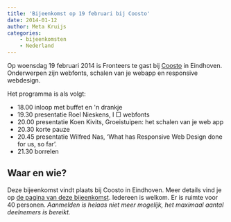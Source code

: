 ```yaml
---
title: 'Bijeenkomst op 19 februari bij Coosto'
date: 2014-01-12
author: Meta Kruijs
categories:
    - bijeenkomsten
    - Nederland
---
```


Op woensdag 19 februari 2014 is Fronteers te gast bij [Coosto](http://www.coosto.coml/nl/) in Eindhoven. Onderwerpen zijn webfonts, schalen van je webapp en responsive webdesign.

Het programma is als volgt:

-   18.00 inloop met buffet en 'n drankje
-   19.30 presentatie Roel Nieskens, I □ webfonts
-   20.00 presentatie Koen Kivits, Groeistuipen: het schalen van je web app
-   20.30 korte pauze
-   20.45 presentatie Wilfred Nas, ‘What has Responsive Web Design done for us, so far’.
-   21.30 borrelen

## Waar en wie?

Deze bijeenkomst vindt plaats bij Coosto in Eindhoven. Meer details vind je op [de pagina van deze bijeenkomst](/bijeenkomsten/2014/coosto). Iedereen is welkom.
Er is ruimte voor 40 personen. _Aanmelden is helaas niet meer mogelijk, het maximaal aantal deelnemers is bereikt._
